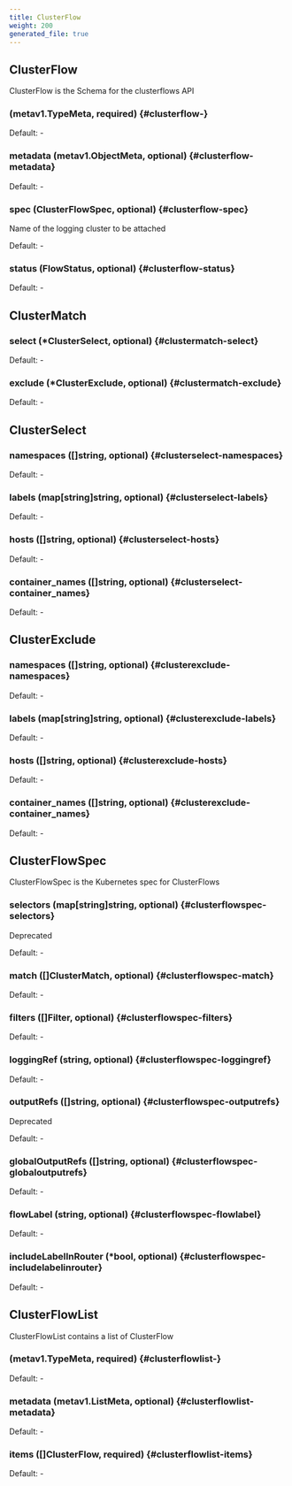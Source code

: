 ```yaml
---
title: ClusterFlow
weight: 200
generated_file: true
---
```


## ClusterFlow

ClusterFlow is the Schema for the clusterflows API

###  (metav1.TypeMeta, required) {#clusterflow-}

Default: -

### metadata (metav1.ObjectMeta, optional) {#clusterflow-metadata}

Default: -

### spec (ClusterFlowSpec, optional) {#clusterflow-spec}

Name of the logging cluster to be attached 

Default: -

### status (FlowStatus, optional) {#clusterflow-status}

Default: -


## ClusterMatch

### select (*ClusterSelect, optional) {#clustermatch-select}

Default: -

### exclude (*ClusterExclude, optional) {#clustermatch-exclude}

Default: -


## ClusterSelect

### namespaces ([]string, optional) {#clusterselect-namespaces}

Default: -

### labels (map[string]string, optional) {#clusterselect-labels}

Default: -

### hosts ([]string, optional) {#clusterselect-hosts}

Default: -

### container_names ([]string, optional) {#clusterselect-container_names}

Default: -


## ClusterExclude

### namespaces ([]string, optional) {#clusterexclude-namespaces}

Default: -

### labels (map[string]string, optional) {#clusterexclude-labels}

Default: -

### hosts ([]string, optional) {#clusterexclude-hosts}

Default: -

### container_names ([]string, optional) {#clusterexclude-container_names}

Default: -


## ClusterFlowSpec

ClusterFlowSpec is the Kubernetes spec for ClusterFlows

### selectors (map[string]string, optional) {#clusterflowspec-selectors}

Deprecated 

Default: -

### match ([]ClusterMatch, optional) {#clusterflowspec-match}

Default: -

### filters ([]Filter, optional) {#clusterflowspec-filters}

Default: -

### loggingRef (string, optional) {#clusterflowspec-loggingref}

Default: -

### outputRefs ([]string, optional) {#clusterflowspec-outputrefs}

Deprecated 

Default: -

### globalOutputRefs ([]string, optional) {#clusterflowspec-globaloutputrefs}

Default: -

### flowLabel (string, optional) {#clusterflowspec-flowlabel}

Default: -

### includeLabelInRouter (*bool, optional) {#clusterflowspec-includelabelinrouter}

Default: -


## ClusterFlowList

ClusterFlowList contains a list of ClusterFlow

###  (metav1.TypeMeta, required) {#clusterflowlist-}

Default: -

### metadata (metav1.ListMeta, optional) {#clusterflowlist-metadata}

Default: -

### items ([]ClusterFlow, required) {#clusterflowlist-items}

Default: -


